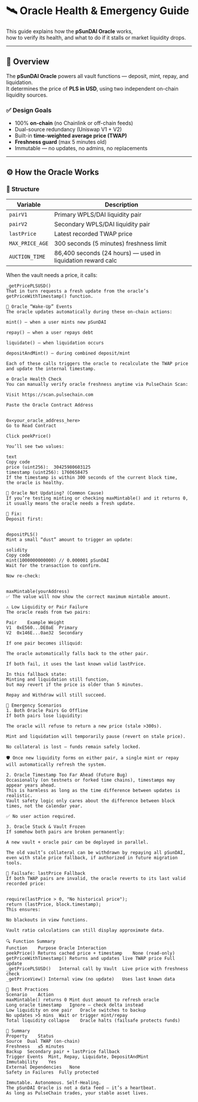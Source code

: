 # 🛰️ Oracle Health & Emergency Guide

This guide explains how the **pSunDAI Oracle** works,  
how to verify its health, and what to do if it stalls or market liquidity drops.

---

## 🧠 Overview

The **pSunDAI Oracle** powers all vault functions — deposit, mint, repay, and liquidation.  
It determines the price of **PLS in USD**, using two independent on-chain liquidity sources.

### ✅ Design Goals
- 100% **on-chain** (no Chainlink or off-chain feeds)
- Dual-source redundancy (Uniswap V1 + V2)
- Built-in **time-weighted average price (TWAP)**
- **Freshness guard** (max 5 minutes old)
- Immutable — no updates, no admins, no replacements

---

## ⚙️ How the Oracle Works

### 🧩 Structure

| Variable | Description |
|-----------|--------------|
| `pairV1` | Primary WPLS/DAI liquidity pair |
| `pairV2` | Secondary WPLS/DAI liquidity pair |
| `lastPrice` | Latest recorded TWAP price |
| `MAX_PRICE_AGE` | 300 seconds (5 minutes) freshness limit |
| `AUCTION_TIME` | 86,400 seconds (24 hours) — used in liquidation reward calc |

When the vault needs a price, it calls:

```solidity
_getPricePLSUSD()
That in turn requests a fresh update from the oracle’s getPriceWithTimestamp() function.

🔁 Oracle “Wake-Up” Events
The oracle updates automatically during these on-chain actions:

mint() – when a user mints new pSunDAI

repay() – when a user repays debt

liquidate() – when liquidation occurs

depositAndMint() – during combined deposit/mint

Each of these calls triggers the oracle to recalculate the TWAP price
and update the internal timestamp.

⚙️ Oracle Health Check
You can manually verify oracle freshness anytime via PulseChain Scan:

Visit https://scan.pulsechain.com

Paste the Oracle Contract Address


0x<your_oracle_address_here>
Go to Read Contract

Click peekPrice()

You’ll see two values:

text
Copy code
price (uint256):  30425980603125
timestamp (uint256): 1760658475
If the timestamp is within 300 seconds of the current block time,
the oracle is healthy.

🧭 Oracle Not Updating? (Common Cause)
If you’re testing minting or checking maxMintable() and it returns 0,
it usually means the oracle needs a fresh update.

🧰 Fix:
Deposit first:


depositPLS()
Mint a small “dust” amount to trigger an update:

solidity
Copy code
mint(1000000000000) // 0.000001 pSunDAI
Wait for the transaction to confirm.

Now re-check:


maxMintable(yourAddress)
✅ The value will now show the correct maximum mintable amount.

⚠️ Low Liquidity or Pair Failure
The oracle reads from two pairs:

Pair	Example	Weight
V1	0xE560...DE0aE	Primary
V2	0x146E...0ae32	Secondary

If one pair becomes illiquid:

The oracle automatically falls back to the other pair.

If both fail, it uses the last known valid lastPrice.

In this fallback state:
Minting and liquidation still function,
but may revert if the price is older than 5 minutes.

Repay and Withdraw will still succeed.

🚨 Emergency Scenarios
1. Both Oracle Pairs Go Offline
If both pairs lose liquidity:

The oracle will refuse to return a new price (stale >300s).

Mint and liquidation will temporarily pause (revert on stale price).

No collateral is lost — funds remain safely locked.

🛡️ Once new liquidity forms on either pair, a single mint or repay will automatically refresh the system.

2. Oracle Timestamp Too Far Ahead (Future Bug)
Occasionally (on testnets or forked time chains), timestamps may appear years ahead.
This is harmless as long as the time difference between updates is realistic.
Vault safety logic only cares about the difference between block times, not the calendar year.

✅ No user action required.

3. Oracle Stuck & Vault Frozen
If somehow both pairs are broken permanently:

A new vault + oracle pair can be deployed in parallel.

The old vault’s collateral can be withdrawn by repaying all pSunDAI,
even with stale price fallback, if authorized in future migration tools.

🧩 Failsafe: lastPrice Fallback
If both TWAP pairs are invalid, the oracle reverts to its last valid recorded price:


require(lastPrice > 0, "No historical price");
return (lastPrice, block.timestamp);
This ensures:

No blackouts in view functions.

Vault ratio calculations can still display approximate data.

🔍 Function Summary
Function	Purpose	Oracle Interaction
peekPrice()	Returns cached price + timestamp	None (read-only)
getPriceWithTimestamp()	Returns and updates live TWAP price	Full update
_getPricePLSUSD()	Internal call by Vault	Live price with freshness check
_getPriceView()	Internal view (no update)	Uses last known data

🧠 Best Practices
Scenario	Action
maxMintable() returns 0	Mint dust amount to refresh oracle
Long oracle timestamp	Ignore – check delta instead
Low liquidity on one pair	Oracle switches to backup
No updates >5 mins	Wait or trigger mint/repay
Total liquidity collapse	Oracle halts (failsafe protects funds)

🧭 Summary
Property	Status
Source	Dual TWAP (on-chain)
Freshness	≤5 minutes
Backup	Secondary pair + lastPrice fallback
Trigger Events	Mint, Repay, Liquidate, DepositAndMint
Immutability	Yes
External Dependencies	None
Safety in Failures	Fully protected

Immutable. Autonomous. Self-Healing.
The pSunDAI Oracle is not a data feed — it’s a heartbeat.
As long as PulseChain trades, your stable asset lives.
